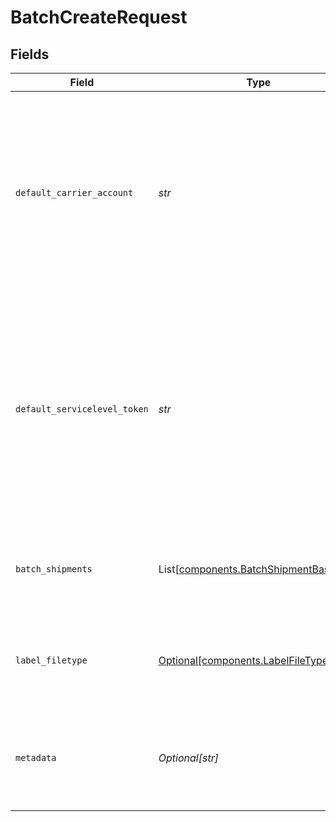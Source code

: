 # BatchCreateRequest


## Fields

| Field                                                                                                                                                                                                                                                                                              | Type                                                                                                                                                                                                                                                                                               | Required                                                                                                                                                                                                                                                                                           | Description                                                                                                                                                                                                                                                                                        | Example                                                                                                                                                                                                                                                                                            |
| -------------------------------------------------------------------------------------------------------------------------------------------------------------------------------------------------------------------------------------------------------------------------------------------------- | -------------------------------------------------------------------------------------------------------------------------------------------------------------------------------------------------------------------------------------------------------------------------------------------------- | -------------------------------------------------------------------------------------------------------------------------------------------------------------------------------------------------------------------------------------------------------------------------------------------------- | -------------------------------------------------------------------------------------------------------------------------------------------------------------------------------------------------------------------------------------------------------------------------------------------------- | -------------------------------------------------------------------------------------------------------------------------------------------------------------------------------------------------------------------------------------------------------------------------------------------------- |
| `default_carrier_account`                                                                                                                                                                                                                                                                          | *str*                                                                                                                                                                                                                                                                                              | :heavy_check_mark:                                                                                                                                                                                                                                                                                 | ID of the Carrier Account object to use as the default for all shipments in this Batch. <br/>The carrier account can be changed on a per-shipment basis by changing the carrier_account in the <br/>corresponding BatchShipment object.                                                            | 078870331023437cb917f5187429b093                                                                                                                                                                                                                                                                   |
| `default_servicelevel_token`                                                                                                                                                                                                                                                                       | *str*                                                                                                                                                                                                                                                                                              | :heavy_check_mark:                                                                                                                                                                                                                                                                                 | Token of the service level to use as the default for all shipments in this Batch. <br/>The servicelevel can be changed on a per-shipment basis by changing the servicelevel_token in the <br/>corresponding BatchShipment object. <a href="#tag/Service-Levels">Servicelevel tokens can be found here.</a> | usps_priority                                                                                                                                                                                                                                                                                      |
| `batch_shipments`                                                                                                                                                                                                                                                                                  | List[[components.BatchShipmentBase](../../models/components/batchshipmentbase.md)]                                                                                                                                                                                                                 | :heavy_check_mark:                                                                                                                                                                                                                                                                                 | Array of BatchShipment objects. The response keeps the same order as in the request array.                                                                                                                                                                                                         |                                                                                                                                                                                                                                                                                                    |
| `label_filetype`                                                                                                                                                                                                                                                                                   | [Optional[components.LabelFileTypeEnum]](../../models/components/labelfiletypeenum.md)                                                                                                                                                                                                             | :heavy_minus_sign:                                                                                                                                                                                                                                                                                 | Print format of the <a href="https://docs.goshippo.com/docs/shipments/shippinglabelsizes/">label</a>. If empty, will use the default format set from <br/><a href="https://apps.goshippo.com/settings/labels">the Shippo dashboard.</a>                                                            | PDF_4x6                                                                                                                                                                                                                                                                                            |
| `metadata`                                                                                                                                                                                                                                                                                         | *Optional[str]*                                                                                                                                                                                                                                                                                    | :heavy_minus_sign:                                                                                                                                                                                                                                                                                 | A string of up to 100 characters that can be filled with any additional information you want to attach to the object.                                                                                                                                                                              | BATCH #1                                                                                                                                                                                                                                                                                           |
